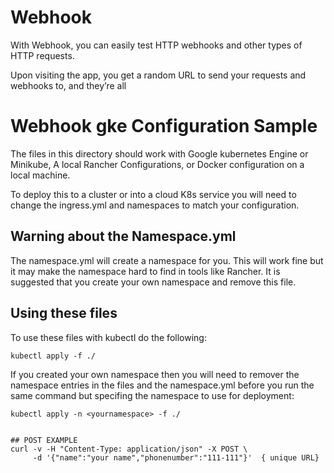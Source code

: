 # Webhook
With Webhook, you can easily test HTTP webhooks and other types of HTTP requests.

Upon visiting the app, you get a random URL to send your requests and webhooks to, and they’re all

# Webhook gke Configuration Sample
The files in this directory should work with Google kubernetes Engine or Minikube, A local Rancher Configurations, or Docker configuration on a local machine.  

To deploy this to a cluster or into a cloud K8s service you will need to change the ingress.yml and namespaces to match your configuration.

## Warning about the Namespace.yml
The namespace.yml will create a namespace for you.  This will work fine but it may make the namespace hard to find in tools like Rancher.  It is suggested that you create your own namespace and remove this file.

## Using these files
To use these files with kubectl do the following:
``` 
kubectl apply -f ./
```
If you created your own namespace then you will need to remover the namespace entries in the files and the namespace.yml before you run the same command but specifing the namespace to use for deployment:
```
kubectl apply -n <yournamespace> -f ./


## POST EXAMPLE 
curl -v -H "Content-Type: application/json" -X POST \
     -d '{"name":"your name","phonenumber":"111-111"}'  { unique URL}
